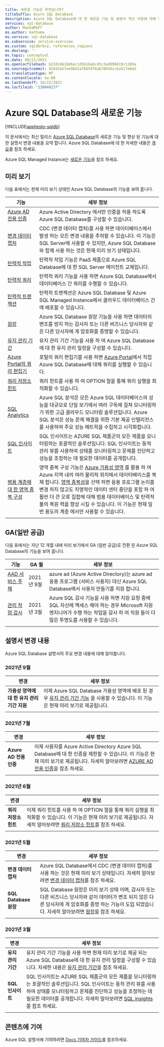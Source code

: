 ```yaml
---
title: 새로운 기능은 무엇입니까?
titleSuffix: Azure SQL Database
description: Azure SQL Database에 대 한 새로운 기능 및 설명서 개선 사항에 대해 알아봅니다.
services: sql-database
author: MashaMSFT
ms.author: mathoma
ms.service: sql-database
ms.subservice: service-overview
ms.custom: sqldbrb=2, references_regions
ms.devlang: ''
ms.topic: conceptual
ms.date: 09/21/2021
ms.openlocfilehash: b22dc6616b6ec1d5616abc45c3ad696619c1289a
ms.sourcegitcommit: 91915e57ee9b42a76659f6ab78916ccba517e0a5
ms.translationtype: MT
ms.contentlocale: ko-KR
ms.lasthandoff: 10/15/2021
ms.locfileid: "130048237"
---
```

# <a name="whats-new-in-azure-sql-database"></a>Azure SQL Database의 새로운 기능
[!INCLUDE[appliesto-sqldb](../includes/appliesto-sqldb.md)]

이 문서에서는 최신 릴리스 [Azure SQL Database](https://azure.microsoft.com/products/azure-sql/database/)의 새로운 기능 및 향상 된 기능에 대 한 설명서 변경 내용을 요약 합니다. Azure SQL Database에 대 한 자세한 내용은 [개요](sql-database-paas-overview.md)를 참조 하세요. 

Azure SQL Managed Instance는 [새로운 기능](../managed-instance/doc-changes-updates-release-notes-whats-new.md)을 참조 하세요.



## <a name="preview"></a>미리 보기 

다음 표에서는 현재 미리 보기 상태인 Azure SQL Database의 기능을 보여 줍니다. 

| 기능 | 세부 정보 |
| ---| --- |
| [Azure AD 전용 인증](authentication-azure-ad-only-authentication.md) | Azure Active Directory 에서만 인증을 허용 하도록 Azure SQL Database를 구성할 수 있습니다. | 
| [변경 데이터 캡처](/sql/relational-databases/track-changes/about-change-data-capture-sql-server) | CDC (변경 데이터 캡처)를 사용 하면 데이터베이스에서 발생 하는 모든 변경 내용을 추적할 수 있습니다. 이 기능은 SQL Server에 사용할 수 있지만, Azure SQL Database와 함께 사용 하는 것은 현재 미리 보기 상태입니다. |
| [탄력적 작업](elastic-jobs-overview.md) | 탄력적 작업 기능은 PaaS 제품으로 Azure SQL Database에 대 한 SQL Server 에이전트 교체입니다.  |
| [탄력적 쿼리](elastic-query-overview.md) | 탄력적 쿼리 기능을 사용 하면 Azure SQL Database에서 데이터베이스 간 쿼리를 수행할 수 있습니다. |
| [탄력적 트랜잭션](elastic-transactions-overview.md) | 탄력적 트랜잭션은 Azure SQL Database 및 Azure SQL Managed Instance에서 클라우드 데이터베이스 간에 배포할 수 있습니다. |
| [원장](ledger-overview.md) | Azure SQL Database 원장 기능을 사용 하면 데이터의 변조를 방지 하는 감사자 또는 다른 비즈니스 당사자와 같은 다른 당사자에 게 암호화를 증명할 수 있습니다. | 
| [유지 관리 기간](maintenance-window.md)| 유지 관리 기간 기능을 사용 하 여 Azure SQL Database에 대 한 유지 관리 일정을 구성할 수 있습니다. |
| [Azure Portal의 쿼리 편집기](connect-query-portal.md) | 포털의 쿼리 편집기를 사용 하면 [Azure Portal](https://portal.azure.com)에서 직접 Azure SQL Database에 대해 쿼리를 실행할 수 있습니다.|
| [쿼리 저장소 힌트](/sql/relational-databases/performance/query-store-hints?view=azuresqldb-current&preserve-view=true) | 쿼리 힌트를 사용 하 여 OPTION 절을 통해 쿼리 실행을 최적화할 수 있습니다. |
| [SQL Analytics](../../azure-monitor/insights/azure-sql.md)|Azure SQL 분석은 모든 Azure SQL 데이터베이스의 성능을 대규모로 단일 보기에서 여러 구독에 걸쳐 모니터링하기 위한 고급 클라우드 모니터링 솔루션입니다. Azure SQL 분석은 성능 문제 해결을 위한 기본 제공 인텔리전스를 사용하여 주요 성능 메트릭을 수집하고 시각화합니다.|
| [SQL 인사이트](../../azure-monitor/insights/sql-insights-overview.md) |  SQL 인사이트는 AZURE SQL 제품군의 모든 제품을 모니터링하는 포괄적인 솔루션입니다. SQL 인사이트는 동적 관리 뷰를 사용하여 상태를 모니터링하고 문제를 진단하고 성능을 조정하는 데 필요한 데이터를 공개합니다.| 
| [범용 계층에 대 한 영역 중복 구성](high-availability-sla.md#general-purpose-service-tier-zone-redundant-availability-preview) | 영역 중복 구성 기능은 [Azure 가용성 영역](../../availability-zones/az-overview.md#availability-zones) 를 활용 하 여 Azure 지역 내의 여러 물리적 위치에서 데이터베이스를 복제 합니다. [영역 중복성](high-availability-sla.md#general-purpose-service-tier-zone-redundant-availability-preview)을 선택 하면 응용 프로그램 논리를 변경 하지 않고도 치명적인 데이터 센터 중단을 포함 하 여 훨씬 더 큰 오류 집합에 대해 범용 데이터베이스 및 탄력적 풀의 복원 력을 향상 시킬 수 있습니다. 이 기능은 현재 일반 용도의 계층 에서만 사용할 수 있습니다. | 
|||

## <a name="general-availability-ga"></a>GA(일반 공급)

다음 표에서는 지난 12 개월 내에 미리 보기에서 GA (일반 공급)로 전환 된 Azure SQL Database의 기능을 보여 줍니다. 

| 기능 | GA 월 | 세부 정보 |
| ---| --- |--- |
| [AAD 서비스 주체](authentication-aad-service-principal.md) |  2021년 9월 | azure ad (Azure Active Directory)는 azure ad 응용 프로그램 (서비스 사용자) 대신 Azure SQL Database에서 사용자 만들기를 지원 합니다.| 
| [관리 작업 감사](../database/auditing-overview.md#auditing-of-microsoft-support-operations) |  2021년 3월 | Azure SQL 감사 기능을 사용 하면 지원 요청 중에 SQL 자산에 액세스 해야 하는 경우 Microsoft 지원 엔지니어가 수행 하는 작업을 감사 하 여 직원 들이 더 많은 투명도를 사용할 수 있습니다. | 
|||| 

## <a name="documentation-changes"></a>설명서 변경 내용

Azure SQL Database 설명서의 주요 변경 내용에 대해 알아봅니다.

### <a name="september-2021"></a>2021년 9월


| 변경 | 세부 정보 |
| --- | --- |
| **가용성 영역에 대 한 유지 관리 기간 지원** | 이제 Azure SQL Database 가용성 영역에 배포 된 경우 [유지 관리 기간 기능](maintenance-window.md) 을 사용할 수 있습니다. 이 기능은 현재 미리 보기로 제공됩니다.  | 
|||


### <a name="july-2021"></a>2021년 7월

| 변경 | 세부 정보 |
| --- | --- |
| **Azure AD 전용 인증** | 이제 사용자를 Azure Active Directory Azure SQL Database에 대 한 인증을 제한할 수 있습니다. 이 기능은 현재 미리 보기로 제공됩니다. 자세히 알아보려면 [AZURE AD 전용 인증](authentication-azure-ad-only-authentication.md)을 참조 하세요. | 
|||

### <a name="june-2021"></a>2021년 6월

| 변경 | 세부 정보 |
| --- | --- |
| **쿼리 저장소 힌트** | 이제 쿼리 힌트를 사용 하 여 OPTION 절을 통해 쿼리 실행을 최적화할 수 있습니다. 이 기능은 현재 미리 보기로 제공됩니다. 자세히 알아보려면 [쿼리 저장소 힌트](/sql/relational-databases/performance/query-store-hints?view=azuresqldb-current&preserve-view=true)를 참조 하세요. | 
|||

### <a name="may-2021"></a>2021년 5월

| 변경 | 세부 정보 |
| --- | --- |
| **변경 데이터 캡처** | Azure SQL Database에서 CDC (변경 데이터 캡처)를 사용 하는 것은 현재 미리 보기 상태입니다. 자세히 알아보려면 [변경 데이터 캡처](/sql/relational-databases/track-changes/about-change-data-capture-sql-server)를 참조 하세요. | 
| **SQL Database 원장** | SQL Database 원장은 미리 보기 상태 이며, 감사자 또는 다른 비즈니스 당사자와 같이 데이터가 변조 되지 않은 다른 당사자에 게 암호화를 증명 하는 기능이 도입 되었습니다. 자세히 알아보려면 [원장](ledger-overview.md)을 참조 하세요. | 
|||

### <a name="march-2021"></a>2021년 3월

| 변경 | 세부 정보 |
| --- | --- |
 | **유지 관리 기간** | 유지 관리 기간 기능을 사용 하면 현재 미리 보기로 제공 되는 Azure SQL Database에 대 한 유지 관리 일정을 구성할 수 있습니다. 자세한 내용은 [유지 관리 기간](maintenance-window.md)을 참조 하세요.|
| **SQL 인사이트** | SQL 인사이트는 AZURE SQL 제품군의 모든 제품을 모니터링하는 포괄적인 솔루션입니다. SQL 인사이트는 동적 관리 뷰를 사용하여 상태를 모니터링하고 문제를 진단하고 성능을 조정하는 데 필요한 데이터를 공개합니다. 자세히 알아보려면 [SQL insights](../../azure-monitor/insights/sql-insights-overview.md)를 참조 하세요. | 
||| 

## <a name="contribute-to-content"></a>콘텐츠에 기여

Azure SQL 설명서에 기여하려면 [Docs 기여자 가이드](/contribute/)를 참조하세요.
